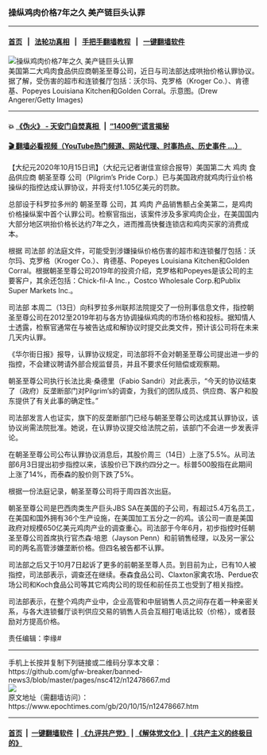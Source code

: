 ### 操纵鸡肉价格7年之久 美产链巨头认罪
------------------------

#### [首页](https://github.com/gfw-breaker/banned-news3/blob/master/README.md) &nbsp;&nbsp;|&nbsp;&nbsp; [法轮功真相](https://github.com/begood0513/basic/blob/master/README.md)  &nbsp;&nbsp;|&nbsp;&nbsp; [手把手翻墙教程](https://github.com/gfw-breaker/guides/wiki)  &nbsp;&nbsp;|&nbsp;&nbsp; [一键翻墙软件](https://github.com/gfw-breaker/nogfw/blob/master/README.md)  



<div><img alt="操纵鸡肉价格7年之久 美产链巨头认罪" class="attachment-djy_600_400 size-djy_600_400 wp-post-image" src="https://i.epochtimes.com/assets/uploads/2020/10/GettyImages-1211161939-600x400.jpg"/>
<div class="caption">
 美国第二大鸡肉食品供应商朝圣至尊公司，近日与司法部达成哄抬价格认罪协议。据了解，受伤害的超市和连锁餐厅包括：沃尔玛、克罗格（Kroger Co.）、肯德基、Popeyes Louisiana Kitchen和Golden Corral。示意图。(Drew Angerer/Getty Images)
</div></div><hr/>

#### 💥 [《伪火》 - 天安门自焚真相 ](http://158.247.195.190:10000/videos/blog/weihuo.html)&nbsp; |&nbsp; [“1400例”谎言揭秘  ](http://158.247.195.190:10000/videos/blog/jiexi1400.html)

#### [ 🎬  翻墙必看视频（YouTube热门频道、网站代理、时事热点、历史事件 ...）](https://github.com/gfw-breaker/links/blob/master/banned.md)

<div><p>
 【大纪元2020年10月15日讯】（大纪元记者谢佳宣综合报导）美国第二大
 <ok href="https://www.epochtimes.com/gb/tag/%E9%B8%A1%E8%82%89.html">
  鸡肉
 </ok>
 食品供应商
 <ok href="https://www.epochtimes.com/gb/tag/%E6%9C%9D%E5%9C%A3%E8%87%B3%E5%B0%8A.html">
  朝圣至尊
 </ok>
 公司（Pilgrim’s Pride Corp.）已与美国政府就鸡肉行业价格操纵的指控达成认罪协议，并将支付1.105亿美元的罚款。
</p>
<p>
 总部设于科罗拉多州的
 <ok href="https://www.epochtimes.com/gb/tag/%E6%9C%9D%E5%9C%A3%E8%87%B3%E5%B0%8A.html">
  朝圣至尊
 </ok>
 公司，其
 <ok href="https://www.epochtimes.com/gb/tag/%E9%B8%A1%E8%82%89.html">
  鸡肉
 </ok>
 产品销售额占全美第二，是鸡肉价格操纵案中首个认罪公司。检察官指出，该案件涉及多家鸡肉企业，在美国国内大部分地区哄抬价格长达约7年之久，进而推高快餐连锁店和鸡肉买家的消费成本。
</p>
<p>
 根据
 <ok href="https://www.epochtimes.com/gb/tag/%E5%8F%B8%E6%B3%95%E9%83%A8.html">
  司法部
 </ok>
 的法庭文件，可能受到涉嫌操纵价格伤害的超市和连锁餐厅包括：沃尔玛、克罗格（Kroger Co.）、肯德基、Popeyes Louisiana Kitchen和Golden Corral。根据朝圣至尊公司2019年的投资介绍，克罗格和Popeyes是该公司的主要客户，其余还包括：Chick-fil-A Inc.，Costco Wholesale Corp.和Publix Super Markets Inc.。
</p>
<p>
 <ok href="https://www.epochtimes.com/gb/tag/%E5%8F%B8%E6%B3%95%E9%83%A8.html">
  司法部
 </ok>
 本周二（13日）向科罗拉多州联邦法院提交了一份刑事信息文件，指控朝圣至尊公司在2012至2019年初与各方协调操纵鸡肉的市场价格和投标。据知情人士透露，检察官通常在与被告达成和解协议时提交此类文件，预计该公司将在未来几天内认罪。
</p>
<p>
 《华尔街日报》报导，认罪协议规定，司法部将不会对朝圣至尊公司提出进一步的指控，不会建议聘请外部合规监督员，并且不要求任何赔偿或观察期。
</p>
<p>
 朝圣至尊公司执行长法比奥·桑德里（Fabio Sandri）对此表示，“今天的协议结束了（政府）反垄断部门对Pilgrim’s的调查，为我们的团队成员、供应商、客户和股东提供了有关此事的确定性。”
</p>
<p>
 司法部发言人也证实，旗下的反垄断部门已经与朝圣至尊公司达成其认罪协议，该协议尚需法院批准。她说，在认罪协议提交给法院之前，该部门不会进一步发表评论。
</p>
<p>
 在朝圣至尊公司公布认罪协议消息后，其股价周三（14日）上涨了5.5%。从司法部6月3日提出初步指控以来，该股价已下跌约四分之一。标普500股指在此期间上涨了14%，而泰森的股价则下跌了5%。
</p>
<p>
 根据一份法庭记录，朝圣至尊公司将于周四首次出庭。
</p>
<p>
 朝圣至尊公司是巴西肉类生产巨头JBS SA在美国的子公司，有超过5.4万名员工，在美国和国外拥有36个生产设施，在美国加工五分之一的鸡。该公司一直是美国政府对规模650亿美元鸡肉产业的调查重心。司法部于今年6月，初步指控时任朝圣至尊公司首席执行官杰森·培恩（Jayson Penn）和前销售经理，以及另一家公司的两名高管涉嫌垄断价格。但四名被告都不认罪。
</p>
<p>
 司法部之后又于10月7日起诉了更多的前朝圣至尊人员。到目前为止，已有10人被指控，司法部表示，调查还在继续。泰森食品公司、Claxton家禽农场、Perdue农场公司和Koch食品公司等其它鸡肉公司的现任和前任员工也受到了相关指控。
</p>
<p>
 司法部表示，在整个鸡肉产业中，企业高管和中层销售人员之间存在着一种亲密关系，与各大连锁餐厅谈判供应交易的销售人员会互相打电话比较（价格），或者鼓励对方提高价格。
</p>
<p>
 责任编辑：李缘#
</p>
<div id="gtx-trans" style="position: absolute; left: 620px; top: 673.2px;">
</div>
</div>
<hr/>
手机上长按并复制下列链接或二维码分享本文章：<br/>
https://github.com/gfw-breaker/banned-news3/blob/master/pages/nsc412/n12478667.md <br/>
<a href='https://github.com/gfw-breaker/banned-news3/blob/master/pages/nsc412/n12478667.md'><img src='https://github.com/gfw-breaker/banned-news3/blob/master/pages/nsc412/n12478667.md.png'/></a> <br/>
原文地址（需翻墙访问）：https://www.epochtimes.com/gb/20/10/15/n12478667.htm


------------------------
#### [首页](https://github.com/gfw-breaker/banned-news3/blob/master/README.md) &nbsp;|&nbsp; [一键翻墙软件](https://github.com/gfw-breaker/nogfw/blob/master/README.md) &nbsp;| [《九评共产党》](https://github.com/gfw-breaker/9ping.md/blob/master/README.md#九评之一评共产党是什么) | [《解体党文化》](https://github.com/gfw-breaker/jtdwh.md/blob/master/README.md) | [《共产主义的终极目的》](https://github.com/gfw-breaker/gczydzjmd.md/blob/master/README.md)


<img src='http://gfw-breaker.win/banned-news3/pages/nsc412/n12478667.md' width='0px' height='0px'/>